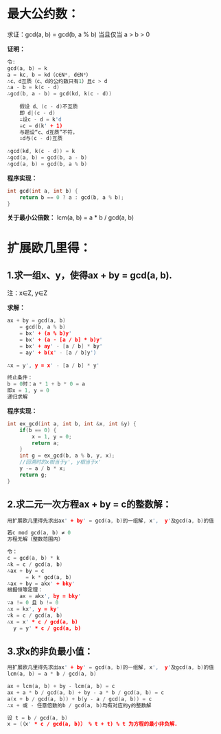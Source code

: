 # 最大公约数：

求证：gcd(a, b) = gcd(b, a % b) 当且仅当 a > b > 0

**证明：**

```c++
令:
gcd(a, b) = k
a = kc, b = kd（c∈N*, d∈N*）
∴c、d互质（c、d的公约数只有1）且c > d
∴a - b = k(c - d)
∴gcd(b, a - b) = gcd(kd, k(c - d))
      
	假设 d、(c - d)不互质
	即 d|(c - d)
	∴设c - d = k'd
	∴c = d(k' + 1)
	与题设“c、d互质”不符，
	∴d与(c - d)互质
      
∴gcd(kd, k(c - d)) = k
∴gcd(a, b) = gcd(b, a - b)
∴gcd(a, b) = gcd(b, a % b)
```

**程序实现：**
```c++
int gcd(int a, int b) {
	return b == 0 ? a : gcd(b, a % b);
}
```
**关于最小公倍数：**
	lcm(a, b) = a * b / gcd(a, b)

# 扩展欧几里得：

## 1.求一组x、y，使得ax + by = gcd(a, b).

注：x∈Z,
y∈Z

**求解：**
```c++
ax + by = gcd(a, b)
	= gcd(b, a % b)
	= bx' + (a % b)y'
	= bx' + (a - [a / b] * b)y'
	= bx' + ay' - [a / b] * by'
	= ay' + b(x' - [a / b]y')
	
∴x = y', y = x' - [a / b] * y'

终止条件：
b = 0时：a * 1 + b * 0 = a
即x = 1, y = 0
递归求解
```

**程序实现：**
```c++
int ex_gcd(int a, int b, int &x, int &y) {
	if(b == 0) {
		x = 1, y = 0;
		return a;
	}
	int g = ex_gcd(b, a % b, y, x);
	//回溯时的x相当于y', y相当于x'
	y -= a / b * x;
	return g;
}
```
## 2.求二元一次方程ax + by = c的整数解：
```c++
用扩展欧几里得先求出ax' + by' = gcd(a, b)的一组解, x',  y'及gcd(a, b)的值

若c mod gcd(a, b) ≠ 0
方程无解（整数范围内）

令：
c = gcd(a, b) * k
∴k = c / gcd(a, b)
∴ax + by = c
	  = k * gcd(a, b)
∴ax + by = akx' + bky'
根据恒等定理：
	ax = akx', by = bky'
∵a != 0 且 b != 0
∴x = kx', y = ky'
∵k = c / gcd(a, b)
∴x = x' * c / gcd(a, b)
  y = y' * c / gcd(a, b)
```

## 3.求x的非负最小值：

```c++
用扩展欧几里得先求出ax' + by' = gcd(a, b)的一组解, x',  y'及gcd(a, b)的值
lcm(a, b) = a * b / gcd(a, b)

ax + lcm(a, b) + by - lcm(a, b) = c
ax + a * b / gcd(a, b) + by - a * b / gcd(a, b) = c
a(x + b / gcd(a, b)) + b(y - a / gcd(a, b)) = c
∴x + 或 - 任意倍数的b / gcd(a, b)均有对应的y的整数解

设 t = b / gcd(a, b)
x = (（x' * c / gcd(a, b)） % t + t) % t 为方程的最小非负解.
```
